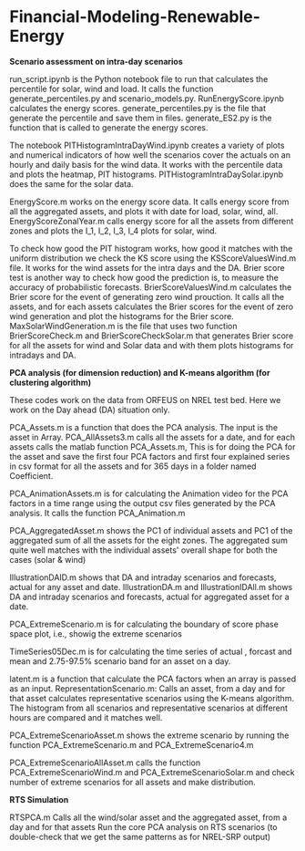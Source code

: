 # Financial-Modeling-Renewable-Energy
**Scenario assessment on intra-day scenarios**

run_script.ipynb is the Python notebook file to run that calculates the percentile for solar, wind and load. It calls the function generate_percentiles.py and scenario_models.py. RunEnergyScore.ipynb calculates the energy scores. generate_percentiles.py is the file that generate the percentile and save them in files. generate_ES2.py is the function that is called to generate the energy scores.

The notebook PITHistogramIntraDayWind.ipynb creates a variety of plots and numerical indicators of how well the scenarios cover the actuals on an hourly and daily basis for the wind data. It works with the percentile data and plots the heatmap, PIT histograms. PITHistogramIntraDaySolar.ipynb does the same for the solar data.

EnergyScore.m works on the energy score data. It calls energy score from all the aggregated assets, and plots it with date for load, solar, wind, all.
EnergyScoreZonalYear.m calls energy score for all the assets from different zones and plots the I_1, I_2, I_3, I_4 plots for solar, wind.

To check how good the PIT histogram works, how good it matches with the uniform distribution we check the KS score using the KSScoreValuesWind.m file. It works for the wind assets for the intra days and the DA.
Brier score test is another way to check how good the prediction is, to measure the accuracy of probabilistic forecasts. BrierScoreValuesWind.m calculates the Brier score for the event of generating zero wind prouction. It calls all the assets, and for each assets calculates the Brier scores for the event of zero wind generation and plot the histograms for the Brier score. MaxSolarWindGeneration.m is the file that uses two function BrierScoreCheck.m and BrierScoreCheckSolar.m that generates Brier score for all the assets for wind and Solar data and with them plots histograms for intradays and DA. 

**PCA analysis (for dimension reduction) and K-means algorithm (for clustering algorithm)**

These codes work on the data from ORFEUS on NREL test bed. Here we work on the Day ahead (DA) situation only. 

PCA_Assets.m is a function that does the PCA analysis. The input is the asset in Array. PCA_AllAssets3.m calls all the assets for a date, and for each assets calls the matlab function PCA_Assets.m, This is for doing the PCA for the asset and save the first four PCA factors and first four explained series in csv format for all the assets and for 365 days in a folder named Coefficient. 

PCA_AnimationAssets.m is for calculating the Animation video for the PCA factors in a time range using the output csv files generated by the PCA analysis. It calls the function PCA_Animation.m

PCA_AggregatedAsset.m shows the PC1 of individual assets and PC1 of the aggregated sum of all the assets for the eight zones. The aggregated sum quite well matches with the individual assets' overall shape for both the cases (solar \& wind)

IllustrationDAID.m shows that DA and intraday scenarios and forecasts, actual for any asset and date. IllustrationDA.m and IllustrationIDAll.m shows DA and intraday scenarios and forecasts, actual for aggregated asset for a date.

PCA_ExtremeScenario.m is for calculating the boundary of score phase space plot, i.e., showig the extreme scenarios 

TimeSeries05Dec.m is for calculating the time series of actual , forcast and mean and 2.75-97.5% scenario band for an asset on a day.

latent.m is a function that calculate the PCA factors when an array is passed as an input.
RepresentationScenario.m: Calls an asset, from a day and for that asset calculates representative scenarios using the K-means algorithm. The histogram from all scenarios and representative scenarios at different hours are compared and it matches well.

PCA_ExtremeScenarioAsset.m shows the extreme scenario by running the function PCA_ExtremeScenario.m and PCA_ExtremeScenario4.m

PCA_ExtremeScenarioAllAsset.m calls the function PCA_ExtremeScenarioWind.m and PCA_ExtremeScenarioSolar.m and check number of extreme scenarios for all assets and make distribution.

**RTS Simulation**

RTSPCA.m Calls all the wind/solar asset and the aggregated asset, from a day and for that assets
 Run the core PCA analysis on RTS scenarios (to double-check that we get the same patterns as for NREL-SRP output)
